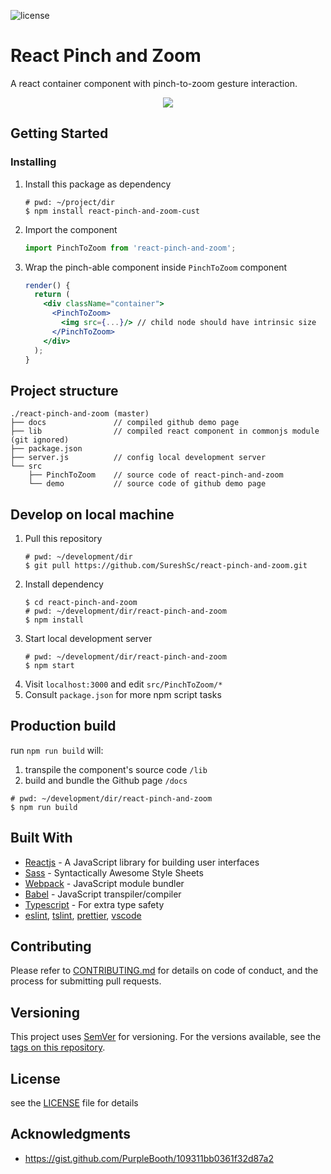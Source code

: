 
![license](https://img.shields.io/github/license/mashape/apistatus.svg?style=flat-square)

# React Pinch and Zoom
A react container component with pinch-to-zoom gesture interaction.
<!-- ![header img](/static/demo_header.gif) -->
<p align="center">
  <img src="/static/demo_header.gif">
</p>

## Getting Started

<!-- TODO: -->
<!-- ### Prerequisites -->

### Installing

1. Install this package as dependency

    ```shell
    # pwd: ~/project/dir
    $ npm install react-pinch-and-zoom-cust
    ```

2. Import the component

    ```jsx
    import PinchToZoom from 'react-pinch-and-zoom';
    ```
3. Wrap the pinch-able component inside `PinchToZoom` component

    ```jsx
    render() {
      return (
        <div className="container">
          <PinchToZoom>
            <img src={...}/> // child node should have intrinsic size
          </PinchToZoom>
        </div>
      );
    }
    ```

## Project structure

```shell
./react-pinch-and-zoom (master)
├── docs               // compiled github demo page
├── lib                // compiled react component in commonjs module (git ignored)
├── package.json
├── server.js          // config local development server
└── src
    ├── PinchToZoom    // source code of react-pinch-and-zoom
    └── demo           // source code of github demo page
```

## Develop on local machine

1. Pull this repository
    ```shell
    # pwd: ~/development/dir
    $ git pull https://github.com/SureshSc/react-pinch-and-zoom.git
    ```
1. Install dependency
    ```shell
    $ cd react-pinch-and-zoom
    # pwd: ~/development/dir/react-pinch-and-zoom
    $ npm install
    ```
1. Start local development server
    ```shell
    # pwd: ~/development/dir/react-pinch-and-zoom
    $ npm start
    ```
2. Visit `localhost:3000` and edit `src/PinchToZoom/*`
3. Consult `package.json` for more npm script tasks

## Production build

run `npm run build` will:

1. transpile the component's source code `/lib`
2. build and bundle the Github page `/docs`

```shell
# pwd: ~/development/dir/react-pinch-and-zoom
$ npm run build
```

## Built With

* [Reactjs](https://reactjs.org/) - A JavaScript library for building user interfaces
* [Sass](https://sass-lang.com/) - Syntactically Awesome Style Sheets
* [Webpack](https://webpack.js.org/) - JavaScript module bundler
* [Babel](http://babeljs.io/) - JavaScript transpiler/compiler
* [Typescript](https://www.typescriptlang.org/) - For extra type safety
* [eslint](https://eslint.org/), [tslint](https://palantir.github.io/tslint/), [prettier](https://prettier.io/), [vscode](https://code.visualstudio.com/)

## Contributing

Please refer to [CONTRIBUTING.md](https://github.com/conradlo/react-pinch-and-zoom/blob/master/CONTRIBUTING.md) for details on code of conduct, and the process for submitting pull requests.

## Versioning

This project uses [SemVer](http://semver.org/) for versioning. For the versions available, see the [tags on this repository](https://github.com/conradlo/react-pinch-and-zoom/tags). 

## License

see the [LICENSE](https://github.com/conradlo/react-pinch-and-zoom/blob/master/LICENSE) file for details

## Acknowledgments

* https://gist.github.com/PurpleBooth/109311bb0361f32d87a2
